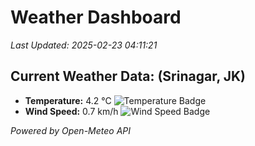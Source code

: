 
# Weather Dashboard

_Last Updated: 2025-02-23 04:11:21_

## Current Weather Data: (Srinagar, JK)
- **Temperature:** 4.2 °C ![Temperature Badge](https://img.shields.io/badge/Temperature-Low%20Temp-blue)
- **Wind Speed:** 0.7 km/h ![Wind Speed Badge](https://img.shields.io/badge/Wind%20Speed-Light%20Wind-blue)

*Powered by Open-Meteo API*
